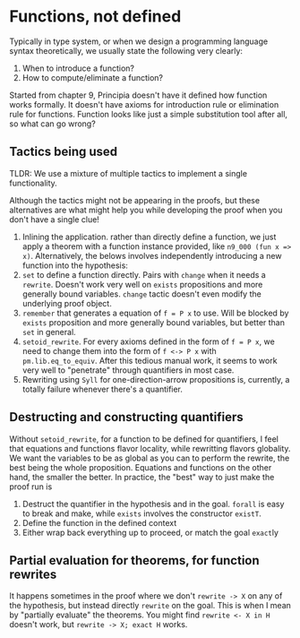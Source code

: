 # Functions, not defined

Typically in type system, or when we design a programming language syntax theoretically, we usually state the following very clearly:
1. When to introduce a function?
2. How to compute/eliminate a function?

Started from chapter 9, Principia doesn't have it defined how function works formally. It doesn't have axioms for introduction rule or elimination rule for functions. Function looks like just a simple substitution tool after all, so what can go wrong?

## Tactics being used
TLDR: We use a mixture of multiple tactics to implement a single functionality.

Although the tactics might not be appearing in the proofs, but these alternatives are what might help you while developing the proof when you don't have a single clue! 

1. Inlining the application. rather than directly define a function, we just apply a theorem with a function instance provided, like `n9_000 (fun x => x)`. Alternatively, the belows involves independently introducing a new function into the hypothesis:
2. `set` to define a function directly. Pairs with `change` when it needs a `rewrite`. Doesn't work very well on `exists` propositions and more generally bound variables. `change` tactic doesn't even modify the underlying proof object.
3. `remember` that generates a equation of `f = P x` to use. Will be blocked by `exists` proposition and more generally bound variables, but better than `set` in general.
4. `setoid_rewrite`. For every axioms defined in the form of `f = P x`, we need to change them into the form of `f <-> P x` with `pm.lib.eq_to_equiv`. After this tedious manual work, it seems to work very well to "penetrate" through quantifiers in most case.
5. Rewriting using `Syll` for one-direction-arrow propositions is, currently, a totally failure whenever there's a quantifier.

## Destructing and constructing quantifiers
Without `setoid_rewrite`, for a function to be defined for quantifiers, I feel that equations and functions flavor locality, while rewritting flavors globality. We want the variables to be as global as you can to perform the rewrite, the best being the whole proposition. Equations and functions on the other hand, the smaller the better. In practice, the "best" way to just make the proof run is
1. Destruct the quantifier in the hypothesis and in the goal. `forall` is easy to break and make, while `exists` involves the constructor `existT`.
2. Define the function in the defined context
3. Either wrap back everything up to proceed, or match the goal `exact`ly

## Partial evaluation for theorems, for function rewrites
It happens sometimes in the proof where we don't `rewrite -> X` on any of the hypothesis, but instead directly `rewrite` on the goal. This is when I mean by "partially evaluate" the theorems. You might find `rewrite <- X in H` doesn't work, but `rewrite -> X; exact H` works.
